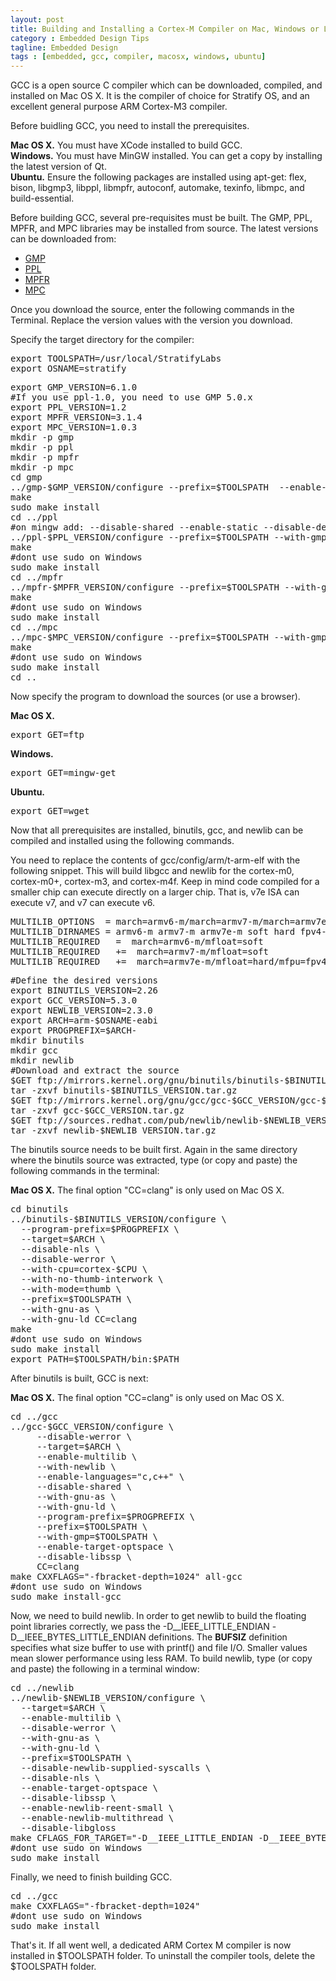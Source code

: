 ```yaml
---
layout: post
title: Building and Installing a Cortex-M Compiler on Mac, Windows or Linux
category : Embedded Design Tips
tagline: Embedded Design
tags : [embedded, gcc, compiler, macosx, windows, ubuntu]
---
```


GCC is a open source C compiler which can be downloaded, compiled, and installed on Mac OS X.  It is 
the compiler of choice for Stratify OS, and an excellent general purpose ARM Cortex-M3 compiler.

Before buidling GCC, you need to install the prerequisites.

<div class="alert alert-success"><b>Mac OS X.</b> You must have XCode installed to build GCC.</div>
<div class="alert alert-info"><b>Windows.</b> You must have MinGW installed.  You can get a copy by installing the latest version of Qt.</div>
<div class="alert alert-warning"><b>Ubuntu.</b> Ensure the following packages are installed using apt-get: flex, 
bison, libgmp3, libppl, libmpfr, autoconf, automake, texinfo, libmpc, and  build-essential.</div>

Before building GCC, several pre-requisites must be built. The GMP, PPL, MPFR, and MPC libraries may be installed from source. The latest versions can be downloaded from:

- [GMP](https://gmplib.org/)
- [PPL](http://bugseng.com/products/ppl/download)
- [MPFR](http://www.mpfr.org/)
- [MPC](http://www.multiprecision.org/)

Once you download the source, enter the following commands in the Terminal. Replace the version 
values with the version you download.

Specify the target directory for the compiler:

<pre>
export TOOLSPATH=/usr/local/StratifyLabs
export OSNAME=stratify
</pre>

<pre>
export GMP_VERSION=6.1.0
#If you use ppl-1.0, you need to use GMP 5.0.x
export PPL_VERSION=1.2
export MPFR_VERSION=3.1.4
export MPC_VERSION=1.0.3
mkdir -p gmp
mkdir -p ppl
mkdir -p mpfr
mkdir -p mpc
cd gmp
../gmp-$GMP_VERSION/configure --prefix=$TOOLSPATH  --enable-cxx
make
sudo make install
cd ../ppl
#on mingw add: --disable-shared --enable-static --disable-debugging
../ppl-$PPL_VERSION/configure --prefix=$TOOLSPATH --with-gmp=$TOOLSPATH
make
#dont use sudo on Windows
sudo make install
cd ../mpfr
../mpfr-$MPFR_VERSION/configure --prefix=$TOOLSPATH --with-gmp=$TOOLSPATH
make
#dont use sudo on Windows
sudo make install
cd ../mpc
../mpc-$MPC_VERSION/configure --prefix=$TOOLSPATH --with-gmp=$TOOLSPATH --enable-static --disable-shared
make
#dont use sudo on Windows
sudo make install
cd ..
</pre>

Now specify the program to download the sources (or use a browser).

<div class="alert alert-success"><b>Mac OS X.</b> 
<pre>
export GET=ftp
</pre>
</div>
<div class="alert alert-info"><b>Windows.</b>
<pre>
export GET=mingw-get
</pre>
</div>
<div class="alert alert-warning"><b>Ubuntu.</b>
<pre>
export GET=wget
</pre>
</div>

Now that all prerequisites are installed, binutils, gcc, and newlib can be compiled and installed using the following commands.

You need to replace the contents of gcc/config/arm/t-arm-elf with the following snippet.  This will build libgcc
and newlib for the cortex-m0, cortex-m0+, cortex-m3, and cortex-m4f.  Keep in mind code compiled for a smaller chip can
execute directly on a larger chip.  That is, v7e ISA can execute v7, and v7 can execute v6.
<pre>
MULTILIB_OPTIONS  = march=armv6-m/march=armv7-m/march=armv7e-m mfloat=soft mfloat=hard mfpu=fpv4-sp-d16
MULTILIB_DIRNAMES = armv6-m armv7-m armv7e-m soft hard fpv4-sp-d16
MULTILIB_REQUIRED   =  march=armv6-m/mfloat=soft
MULTILIB_REQUIRED   +=  march=armv7-m/mfloat=soft
MULTILIB_REQUIRED   +=  march=armv7e-m/mfloat=hard/mfpu=fpv4-sp-d16
</pre>

<pre>
#Define the desired versions
export BINUTILS_VERSION=2.26
export GCC_VERSION=5.3.0
export NEWLIB_VERSION=2.3.0
export ARCH=arm-$OSNAME-eabi
export PROGPREFIX=$ARCH-
mkdir binutils
mkdir gcc
mkdir newlib
#Download and extract the source
$GET ftp://mirrors.kernel.org/gnu/binutils/binutils-$BINUTILS_VERSION.tar.gz
tar -zxvf binutils-$BINUTILS_VERSION.tar.gz
$GET ftp://mirrors.kernel.org/gnu/gcc/gcc-$GCC_VERSION/gcc-$GCC_VERSION.tar.gz
tar -zxvf gcc-$GCC_VERSION.tar.gz
$GET ftp://sources.redhat.com/pub/newlib/newlib-$NEWLIB_VERSION.tar.gz
tar -zxvf newlib-$NEWLIB_VERSION.tar.gz
</pre>
 
The binutils source needs to be built first.  Again in the same directory where the binutils source was extracted, type (or copy and paste) the following commands in the terminal:

<div class="alert alert-success"><b>Mac OS X.</b> The final option "CC=clang" is only used on Mac OS X.</div>

<pre>
cd binutils
../binutils-$BINUTILS_VERSION/configure \
  --program-prefix=$PROGPREFIX \
  --target=$ARCH \
  --disable-nls \
  --disable-werror \
  --with-cpu=cortex-$CPU \
  --with-no-thumb-interwork \
  --with-mode=thumb \
  --prefix=$TOOLSPATH \
  --with-gnu-as \
  --with-gnu-ld CC=clang
make
#dont use sudo on Windows
sudo make install
export PATH=$TOOLSPATH/bin:$PATH
</pre>
 
After binutils is built, GCC is next:

<div class="alert alert-success"><b>Mac OS X.</b> The final option "CC=clang" is only used on Mac OS X.</div>

<pre>
cd ../gcc
../gcc-$GCC_VERSION/configure \
     --disable-werror \
     --target=$ARCH \
     --enable-multilib \
     --with-newlib \
     --enable-languages="c,c++" \
     --disable-shared \
     --with-gnu-as \
     --with-gnu-ld \
     --program-prefix=$PROGPREFIX \
     --prefix=$TOOLSPATH \
     --with-gmp=$TOOLSPATH \
     --enable-target-optspace \
     --disable-libssp \
     CC=clang 
make CXXFLAGS="-fbracket-depth=1024" all-gcc
#dont use sudo on Windows
sudo make install-gcc
</pre>
 
Now, we need to build newlib.  In order to get newlib to build the floating point libraries correctly, we pass the -D__IEEE_LITTLE_ENDIAN -D__IEEE_BYTES_LITTLE_ENDIAN definitions.  The __BUFSIZ__ definition specifies what size buffer to use with printf() and file I/O.  Smaller values mean slower performance using less RAM.  To build newlib, type (or copy and paste) the following in a terminal window:

<pre>
cd ../newlib
../newlib-$NEWLIB_VERSION/configure \
  --target=$ARCH \
  --enable-multilib \
  --disable-werror \
  --with-gnu-as \
  --with-gnu-ld \
  --prefix=$TOOLSPATH \
  --disable-newlib-supplied-syscalls \
  --disable-nls \
  --enable-target-optspace \
  --disable-libssp \
  --enable-newlib-reent-small \
  --enable-newlib-multithread \
  --disable-libgloss
make CFLAGS_FOR_TARGET="-D__IEEE_LITTLE_ENDIAN -D__IEEE_BYTES_LITTLE_ENDIAN -D__BUFSIZ__=64"
#dont use sudo on Windows
sudo make install
</pre>

Finally, we need to finish building GCC.

<pre>
cd ../gcc
make CXXFLAGS="-fbracket-depth=1024"
#dont use sudo on Windows
sudo make install
</pre>

That's it.  If all went well, a dedicated ARM Cortex M compiler is now installed in $TOOLSPATH folder.  To uninstall the compiler tools, delete the $TOOLSPATH folder.

